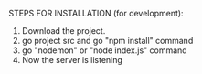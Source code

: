STEPS FOR INSTALLATION (for development):


1. Download the project.
2. go project src and go "npm install" command
3. go "nodemon" or "node index.js" command
4. Now the server is listening

